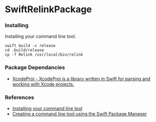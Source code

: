 # SwiftRelinkPackage


### Installing
Installing your command line tool. 

```
swift build -c release
cd .build/release
cp -f Relink /usr/local/bin/relink

```

### Package Dependancies
- [XcodeProj - XcodeProj is a library written in Swift for parsing and working with Xcode projects.](https://github.com/tuist/XcodeProj)

### References

- [Installing your command line tool](https://www.swiftbysundell.com/articles/building-a-command-line-tool-using-the-swift-package-manager/#installing-your-command-line-tool)
- [Creating a command line tool using the Swift Package Manager](https://www.avanderlee.com/swift/command-line-tool-package-manager/)
